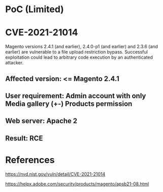 # PoC (Limited)
# CVE-2021-21014
Magento versions 2.4.1 (and earlier), 2.4.0-p1 (and earlier) and 2.3.6 (and earlier) are vulnerable to a file upload restriction bypass. Successful exploitation could lead to arbitrary code execution by an authenticated attacker.
## Affected version: <= Magento 2.4.1
## User requirement: Admin account with only Media gallery (+-) Products permission
## Web server: Apache 2
## Result: RCE
# References
https://nvd.nist.gov/vuln/detail/CVE-2021-21014

https://helpx.adobe.com/security/products/magento/apsb21-08.html
